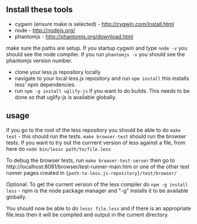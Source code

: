 ## Install these tools

* cygwin (ensure make is selected) - http://cygwin.com/install.html 
* node - http://nodejs.org/
* phantomjs - http://phantomjs.org/download.html

make sure the paths are setup. If you startup cygwin and type `node -v` you should see the node compiler. If you run `phantomjs -v` you should see the phantomjs version number.

* clone your less.js repository locally
* navigate to your local less.js repository and run `npm install` this installs less' npm dependencies.
* run `npm -g install uglify-js` if you want to do builds. This needs to be done so that uglify-js is available globally.

## usage

If you go to the root of the less repository you should be able to do `make test` - this should run the tests. `make browser-test` should run the browser tests. If you want to try out the currrent version of less against a file, from here do `node bin/lessc path/to/file.less`

To debug the browser tests, run `make browser-test-server` then go to http://localhost:8081/browser/test-runner-main.htm or one of the other test runner pages created in `{path-to-less.js-repository}/test/browser/`

Optional: To get the current version of the less compiler do `npm -g install less` - npm is the node package manager and "-g" installs it to be available globally.

You should now be able to do `lessc file.less` and if there is an appropriate file.less then it will be compiled and output in the current directory.